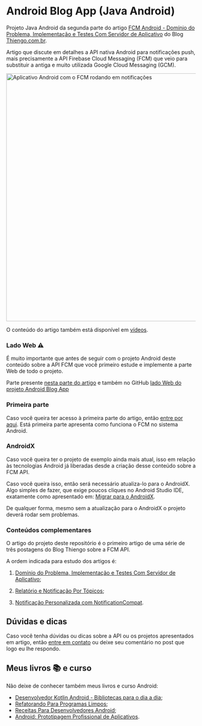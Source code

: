 # Android Blog App (Java Android)

Projeto Java Android da segunda parte do artigo [FCM Android - Domínio do Problema, Implementação e Testes Com Servidor de Aplicativo](https://www.thiengo.com.br/fcm-android-dominio-do-problema-implementacao-e-testes-com-servidor-de-aplicativo-parte-1#title-13) do Blog [Thiengo.com.br](https://www.thiengo.com.br).

Artigo que discute em detalhes a API nativa Android para notificações push, mais precisamente a API Firebase Cloud Messaging (FCM) que veio para substituir a antiga e muito utilizada Google Cloud Messaging (GCM).

<img src="https://www.thiengo.com.br/img/post/normal/nnlpkibnlumpti5s0ird35kpu527eddab8d3ac2adb71ad7224818bf89b.jpg" width="660" alt="Aplicativo Android com o FCM rodando em notificações">

O conteúdo do artigo também está disponível em [vídeos](https://www.thiengo.com.br/fcm-android-dominio-do-problema-implementacao-e-testes-com-servidor-de-aplicativo-parte-1#title-30).

### Lado Web ⚠

É muito importante que antes de seguir com o projeto Android deste conteúdo sobre a API FCM que você primeiro estude e implemente a parte Web de todo o projeto.

Parte presente [nesta parte do artigo](https://www.thiengo.com.br/fcm-android-dominio-do-problema-implementacao-e-testes-com-servidor-de-aplicativo-parte-1#title-02) e também no GitHub [lado Web do projeto Android Blog App](https://github.com/viniciusthiengo/blog-android-app-web)

### Primeira parte

Caso você queira ter acesso à primeira parte do artigo, então [entre por aqui](https://www.thiengo.com.br/fcm-android-dominio-do-problema-implementacao-e-testes-com-servidor-de-aplicativo-parte-1#title-01). Está primeira parte apresenta como funciona o FCM no sistema Android.

### AndroidX

Caso você queira ter o projeto de exemplo ainda mais atual, isso em relação às tecnologias Android já liberadas desde a criação desse conteúdo sobre a FCM API.

Caso você queira isso, então será necessário atualiza-lo para o AndroidX. Algo simples de fazer, que exige poucos cliques no Android Studio IDE, exatamente como apresentado em: [Migrar para o AndroidX](https://developer.android.com/jetpack/androidx/migrate?hl=pt-br).

De qualquer forma, mesmo sem a atualização para o AndroidX o projeto deverá rodar sem problemas.

### Conteúdos complementares

O artigo do projeto deste repositório é o primeiro artigo de uma série de três postagens do Blog Thiengo sobre a FCM API.

A ordem indicada para estudo dos artigos é:

1. [Domínio do Problema, Implementação e Testes Com Servidor de Aplicativo](https://www.thiengo.com.br/fcm-android-dominio-do-problema-implementacao-e-testes-com-servidor-de-aplicativo-parte-1);

2. [Relatório e Notificação Por Tópicos](https://www.thiengo.com.br/fcm-android-relatorio-e-notificacao-por-topicos-parte-2);

3. [Notificação Personalizada com NotificationCompat](https://www.thiengo.com.br/fcm-android-notificacao-personalizada-com-notificationcompat-parte-3).

## Dúvidas e dicas

Caso você tenha dúvidas ou dicas sobre a API ou os projetos apresentados em artigo, então [entre em contato](https://www.thiengo.com.br/contato) ou deixe seu comentário no post que logo eu lhe respondo.

## Meus livros 📚 e curso

Não deixe de conhecer também meus livros e curso Android:

- [Desenvolvedor Kotlin Android - Bibliotecas para o dia a dia](https://www.thiengo.com.br/livro-desenvolvedor-kotlin-android);
- [Refatorando Para Programas Limpos](https://www.thiengo.com.br/livro-refatorando-para-programas-limpos);
- [Receitas Para Desenvolvedores Android](https://www.thiengo.com.br/livro-receitas-para-desenvolvedores-android);
- [Android: Prototipagem Profissional de Aplicativos](https://www.udemy.com/course/android-prototipagem-profissional-de-aplicativos/?locale=pt_BR&persist_locale=).
